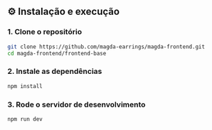 ## ⚙️ Instalação e execução

### 1. Clone o repositório
```bash
git clone https://github.com/magda-earrings/magda-frontend.git
cd magda-frontend/frontend-base
```
### 2. Instale as dependências
```bash
npm install
```
### 3. Rode o servidor de desenvolvimento
```bash
npm run dev
```
